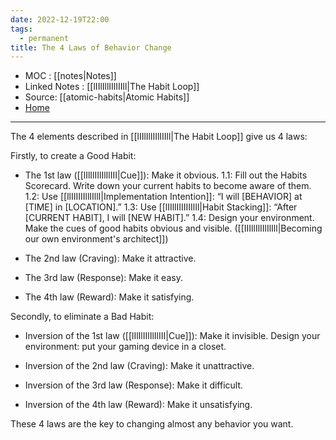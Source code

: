 ```yaml
---
date: 2022-12-19T22:00
tags:
  - permanent
title: The 4 Laws of Behavior Change 
---
```

- MOC : [[notes|Notes]]
- Linked Notes : [[lIIlIllIIlIIIll|The Habit Loop]]
- Source: [[atomic-habits|Atomic Habits]]
- [Home](https://misudashi.ga/)
----------
The 4 elements described in [[lIIlIllIIlIIIll|The Habit Loop]] give us 4 laws:

Firstly, to create a Good Habit:

- The 1st law ([[lIlIlIIlIlIlIII|Cue]]): Make it obvious.
1.1: Fill out the Habits Scorecard. Write down your current habits to become aware of them.
1.2: Use [[llIIIIIIllIIllI|Implementation Intention]]: “I will [BEHAVIOR] at [TIME] in [LOCATION].”
1.3: Use [[lIIllIIIIIIIlIl|Habit Stacking]]: “After [CURRENT HABIT], I will [NEW HABIT].”
1.4: Design your environment. Make the cues of good habits obvious and visible. ([[IIIllIlIIlIlIll|Becoming our own environment's architect]])

- The 2nd law (Craving): Make it attractive.
- The 3rd law (Response): Make it easy.
- The 4th law (Reward): Make it satisfying.

Secondly, to eliminate a Bad Habit:
- Inversion of the 1st law ([[lIlIlIIlIlIlIII|Cue]]): Make it invisible.
Design your environment: put your gaming device in a closet.

- Inversion of the 2nd law (Craving): Make it unattractive.
- Inversion of the 3rd law (Response): Make it difficult.
- Inversion of the 4th law (Reward): Make it unsatisfying.

These 4 laws are the key to changing almost any behavior you want.